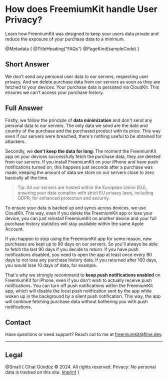 # How does FreemiumKit handle User Privacy? 

Learn how FreemiumKit was designed to keep your users data private and reduce the exposure of your purchase data to a minimum.

@Metadata {
   @TitleHeading("FAQs")
   @PageKind(sampleCode)
}


## Short Answer

We don't send any personal user data to our servers, respecting user privacy. And we delete purchase data from our servers as soon as they are fetched to your devices. Your purchase data is persisted via CloudKit. This ensures we can't access your purchase history.


## Full Answer

Firstly, we follow the principle of **data minimization** and don't send any personal data to our servers. The only data we send are the date and country of the purchase and the purchased product with its price. This way even if our servers were breached, there's nothing useful to be obtained for attackers.

Secondly, we **don't keep the data for long**: The moment the FreemiumKit app on your devices successfully fetch the purchase data, they are deleted from our servers. If you install FreemiumKit on your iPhone and have push notifications turned on, this happens just seconds after a purchase was made, keeping the amount of data we store on our servers close to zero basically all the time.

> Tip: All our servers are hosted within the European Union (EU), ensuring your data complies with strict EU privacy laws, including GDPR, for enhanced protection and security.

To ensure your data is backed up and syncs across devices, we use CloudKit. This way, even if you delete the FreemiumKit app or lose your device, you can just reinstall FreemiumKit on another device and your full purchase history statistics will stay available within the same Apple Account.

If you happen to stop using the FreemiumKit app for some reason, new purchases are kept up to 90 days on our servers. So you'll always be able to fetch tha last 90 days if you decide to return. If you have push notifications disabled, you need to open the app at least once every 90 days to not lose any purchase history data. If you returned after 100 days, you would lose 10 days of data, for example.

That's why we strongly recommend to **keep push notifications enabled** on FreemiumKit for iPhone, even if you don't wish to actually receive push notifications. You can turn off push notifications within the FreemiumKit app, which will disable the local push notification sent by the app while woken up in the background by a silent push notification. This way, the app will continue fetching purchase data without bothering you with push notifications.


## Contact

Have questions or need support? Reach out to me at [freemiumkit@fline.dev](mailto:freemiumkit@fline.dev).

---

## Legal

@Small {
   Cihat Gündüz © 2024. All rights reserved.
   Privacy: No personal data is tracked on this site.
   [Imprint](https://www.fline.dev/imprint/)
}
